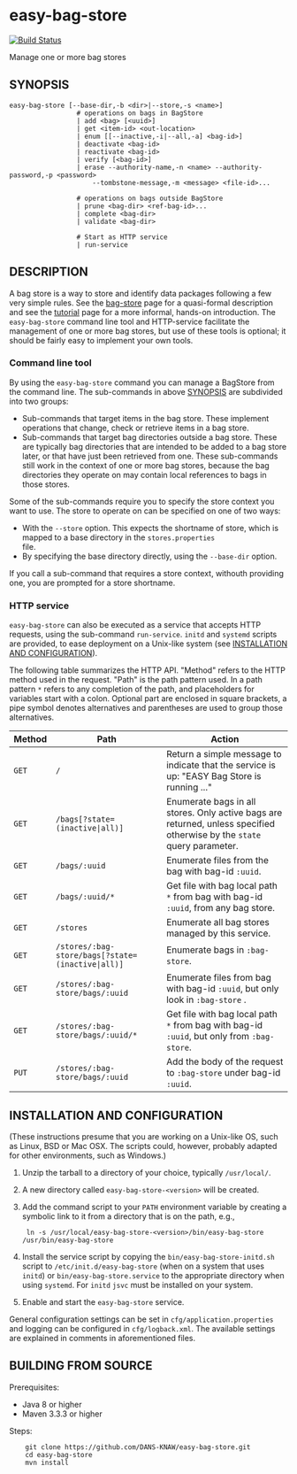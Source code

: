 easy-bag-store
==============
[![Build Status](https://travis-ci.org/DANS-KNAW/easy-bag-store.png?branch=master)](https://travis-ci.org/DANS-KNAW/easy-bag-store)

Manage one or more bag stores


SYNOPSIS
--------

    easy-bag-store [--base-dir,-b <dir>|--store,-s <name>]
                     # operations on bags in BagStore
                     | add <bag> [<uuid>]
                     | get <item-id> <out-location>
                     | enum [[--inactive,-i|--all,-a] <bag-id>]
                     | deactivate <bag-id>
                     | reactivate <bag-id>
                     | verify [<bag-id>]
                     | erase --authority-name,-n <name> --authority-password,-p <password> 
                         --tombstone-message,-m <message> <file-id>...
                     
                     # operations on bags outside BagStore
                     | prune <bag-dir> <ref-bag-id>...
                     | complete <bag-dir>
                     | validate <bag-dir>
                     
                     # Start as HTTP service
                     | run-service
                          

DESCRIPTION
-----------

A bag store is a way to store and identify data packages following a few very simple rules. See the [bag-store] page
for a quasi-formal description and see the [tutorial] page for a more informal, hands-on introduction. The `easy-bag-store` 
command line tool and HTTP-service facilitate the management of one or more bag stores, but use of these tools is optional; 
it should be fairly easy to implement your own tools.

[bag-store]: bag-store.md
[tutorial]: tutorial.md

### Command line tool
By using the `easy-bag-store` command you can manage a BagStore from the command line. The sub-commands in above 
[SYNOPSIS](#synopsis) are subdivided into two groups:

* Sub-commands that target items in the bag store. These implement operations that change, check or retrieve items in a bag store.
* Sub-commands that target bag directories outside a bag store. These are typically bag directories that are intended to be 
  added to a bag store later, or that have just been retrieved from one. These sub-commands still work in the context of one or
  more bag stores, because the bag directories they operate on may contain local references to bags in those stores.
  
Some of the sub-commands require you to specify the store context you want to use. The store to operate on can be specified
on one of two ways:

* With the `--store` option. This expects the shortname of store, which is mapped to a base directory in the `stores.properties`  
  file.
* By specifying the base directory directly, using the `--base-dir` option.

If you call a sub-command that requires a store context, withouth providing one, you are prompted for a store shortname.

### HTTP service
`easy-bag-store` can also be executed as a service that accepts HTTP requests, using the sub-command `run-service`. `initd` and
`systemd` scripts are provided, to ease deployment on a Unix-like system (see [INSTALLATION AND CONFIGURATION](#installation-and-configuration)).

The following table summarizes the HTTP API. "Method" refers to the HTTP method used in the request. "Path" is the path pattern used.
In a path pattern `*` refers to any completion of the path, and placeholders for variables start with a colon. Optional part are enclosed
in square brackets, a pipe symbol denotes alternatives and parentheses are used to group those alternatives.

Method | Path                                             |Action
-------|--------------------------------------------------|------------------------------------
`GET`  | `/`                                              | Return a simple message to indicate that the service is up: "EASY Bag Store is running ..."
`GET`  | `/bags[?state=(inactive\|all)]`                  | Enumerate bags in all stores. Only active bags are returned, unless specified otherwise by the `state` query parameter.
`GET`  | `/bags/:uuid`                                    | Enumerate files from the bag with bag-id `:uuid`.
`GET`  | `/bags/:uuid/*`                                  | Get file with bag local path `*` from bag with bag-id `:uuid`, from any bag store.
`GET`  | `/stores`                                        | Enumerate all bag stores managed by this service.     
`GET`  | `/stores/:bag-store/bags[?state=(inactive\|all)]`| Enumerate bags in `:bag-store`.
`GET`  | `/stores/:bag-store/bags/:uuid`                  | Enumerate files from bag with bag-id `:uuid`, but only look in `:bag-store` .
`GET`  | `/stores/:bag-store/bags/:uuid/*`                | Get file with bag local path `*` from bag with bag-id `:uuid`, but only from `:bag-store`.
`PUT`  | `/stores/:bag-store/bags/:uuid`                  | Add the body of the request to `:bag-store` under bag-id `:uuid`.


INSTALLATION AND CONFIGURATION
------------------------------

(These instructions presume that you are working on a Unix-like OS, such as Linux, BSD or Mac OSX. The 
scripts could, however, probably adapted for other environments, such as Windows.)

1. Unzip the tarball to a directory of your choice, typically `/usr/local/`.
2. A new directory called `easy-bag-store-<version>` will be created.
3. Add the command script to your `PATH` environment variable by creating a symbolic link to it from 
   a directory that is on the path, e.g.,
   
        ln -s /usr/local/easy-bag-store-<version>/bin/easy-bag-store /usr/bin/easy-bag-store
4. Install the service script by copying the `bin/easy-bag-store-initd.sh` script to `/etc/init.d/easy-bag-store`
   (when on a system that uses `initd`) or `bin/easy-bag-store.service` to the appropriate directory
   when using `systemd`. For `initd` `jsvc` must be installed on your system.
5. Enable and start the `easy-bag-store` service.

General configuration settings can be set in `cfg/application.properties` and logging can be configured
in `cfg/logback.xml`. The available settings are explained in comments in aforementioned files.


BUILDING FROM SOURCE
--------------------

Prerequisites:

* Java 8 or higher
* Maven 3.3.3 or higher

Steps:

        git clone https://github.com/DANS-KNAW/easy-bag-store.git
        cd easy-bag-store
        mvn install
